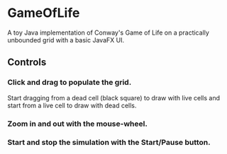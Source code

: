 # GameOfLife
A toy Java implementation of Conway's Game of Life on a practically unbounded grid with a basic JavaFX UI.

## Controls
### Click and drag to populate the grid.

Start dragging from a dead cell (black square) to draw with live cells and start from a live cell to draw with dead cells.

### Zoom in and out with the mouse-wheel.

### Start and stop the simulation with the Start/Pause button.
